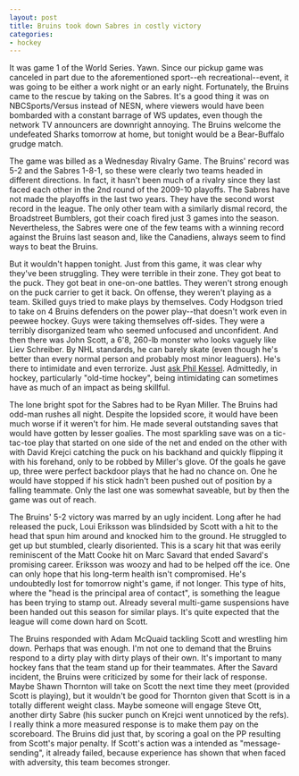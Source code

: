 ```yaml
---
layout: post
title: Bruins took down Sabres in costly victory
categories:
- hockey
---  
```

It was game 1 of the World Series.  Yawn. Since our pickup game was canceled in part due to the aforementioned sport--eh recreational--event, it was going to be either a work night or an early night.  Fortunately, the Bruins came to the rescue by taking on the Sabres.  It's a good thing it was on NBCSports/Versus instead of NESN, where viewers would have been bombarded with a constant barrage of WS updates, even though the network TV announcers are downright annoying. The Bruins welcome the undefeated Sharks tomorrow at home, but tonight would be a Bear-Buffalo grudge match. 

The game was billed as a Wednesday Rivalry Game.  The Bruins' record was 5-2 and the Sabres 1-8-1, so these were clearly two teams headed in different directions. In fact, it hasn't been much of a rivalry since they last faced each other in the 2nd round of the 2009-10 playoffs.  The Sabres have not made the playoffs in the last two years.  They have the second worst record in the league.  The only other team with a similarly dismal record, the Broadstreet Bumblers, got their coach fired just 3 games into the season.  Nevertheless, the Sabres were one of the few teams with a winning record against the Bruins last season and, like the Canadiens, always seem to find ways to beat the Bruins.

But it wouldn't happen tonight. Just from this game, it was clear why they've been struggling.  They were terrible in their zone. They got beat to the puck.  They got beat in one-on-one battles. They weren't strong enough on the puck carrier to get it back. On offense, they weren't playing as a team.  Skilled guys tried to make plays by themselves.  Cody Hodgson tried to  take on 4 Bruins defenders on the power play--that doesn't work even in peewee hockey. Guys were taking themselves off-sides. They were a terribly disorganized team who seemed unfocused and unconfident. And then there was John Scott, a 6'8, 260-lb monster who looks vaguely like Liev Schreiber.  By NHL standards, he can barely skate (even though he's better than every normal person and probably most minor leaguers).  He's there to intimidate and even terrorize.  Just [ask Phil Kessel](http://sports.yahoo.com/blogs/nhl-puck-daddy/john-scott-explains-why-attacked-poor-nearly-defenseless-202830725--nhl.html).  Admittedly, in hockey, particularly "old-time hockey", being intimidating can sometimes have as much of an impact as being skillful.

The lone bright spot for the Sabres had to be Ryan Miller.  The Bruins had odd-man rushes all night.  Despite the lopsided score, it would have been much worse if it weren't for him. He made several outstanding saves that would have gotten by lesser goalies. The most sparkling save was on a tic-tac-toe play that started on one side of the net and ended on the other with with David Krejci catching the puck on his backhand and quickly flipping it with his forehand, only to be robbed by Miller's glove. Of the goals he gave up, three were perfect backdoor plays that he had no chance on. One he would have stopped if his stick hadn't been pushed out of position by a falling teammate.  Only the last one was somewhat saveable, but by then the game was out of reach.

The Bruins' 5-2 victory was marred by an ugly incident. Long after he had released the puck, Loui Eriksson was blindsided by Scott with a hit to the head that spun him around and knocked him to the ground.  He struggled to get up but stumbled, clearly disoriented. This is a scary hit that was eerily reminiscent of the Matt Cooke hit on Marc Savard that ended Savard's promising career.  Eriksson was woozy and had to be helped off the ice. One can only hope that his long-term health isn't compromised.  He's undoubtedly lost for tomorrow night's game, if not longer.  This type of hits, where the "head is the principal area of contact", is something the league has been trying to stamp out.  Already several multi-game suspensions have been handed out this season for similar plays.  It's quite expected that the league will come down hard on Scott.

The Bruins responded with Adam McQuaid tackling Scott and wrestling him down.  Perhaps that was enough.  I'm not one to demand that the Bruins respond to a dirty play with dirty plays of their own.  It's important to many hockey fans that the team stand up for their teammates.  After the Savard incident, the Bruins were criticized by some for their lack of response. Maybe Shawn Thornton will take on Scott the next time they meet (provided Scott is playing), but it wouldn't be good for Thornton given that Scott is in a totally different weight class.  Maybe someone will engage Steve Ott, another dirty Sabre (his sucker punch on Krejci went unnoticed by the refs).  I really think a more measured response is to make them pay on the scoreboard.  The Bruins did just that, by scoring a goal on the PP resulting from Scott's major penalty.  If Scott's action was a intended as "message-sending", it already failed, because experience has shown that when faced with adversity, this team becomes stronger.
